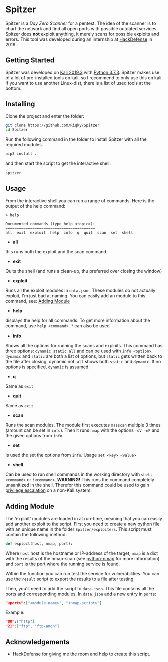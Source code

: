 # Spitzer

Spitzer is a *Day Zero Scanner* for a pentest. The idea of the scanner is to chart the network and find all open ports with possible outdated services. Spitzer does **not** exploit anything, it merely scans for possible exploits and errors. This tool was developed during an internship at [HackDefense](https://hackdefense.nl/) in 2019.

## Getting Started

Spitzer was developed on [Kali 2019.3](https://www.kali.org/downloads/) with [Python 3.7.3](https://www.python.org/downloads/). Spitzer makes use of a lot of pre-installed tools on kali, so I recommend to only use this on kali. If you want to use another Linux-dist, there is a list of used tools at the bottom.

## Installing

Clone the project and enter the folder:

```bash
git clone https://github.com/Riqky/Spitzer
cd Spitzer
```

Run the following command in the folder to install Spitzer with all the required modules.

```bash
pip3 install .
```

and then start the script to get the interactive shell:

```bash
spitzer
```

## Usage

From the interactive shell you can run a range of commands. Here is the output of the help command:

```spitzer
> help

Documented commands (type help <topic>):
========================================
all  exit  exploit  help  info  q  quit  scan  set  shell
```

- **all**

this runs both the exploit and the scan command.

- **exit**

Quits the shell (and runs a clean-up, thu preferred over closing the window)

- **exploit**

Runs all the exploit modules in `data.json`. These modules do not actually exploit, I'm just bad at naming. You can easily add an module to this command, see: [Adding Module](#adding-module)

- **help**

displays the help for all commands. To get more information about the command, use `help <command>`. `?` can also be used

- **info**

Shows all the options for running the scans and exploits. This command has three options: `dynamic static all` and can be used with `info <option>`. `dynamic` and `static` are both a list of options, but `static` gets written back to the file after closing, dynamic not. `all` shows both `static` and `dynamic`. If no options is specified, `dynamic` is assumed.

- **q**

Same as `exit`

- **quit**

Same as `exit`

- **scan**

Runs the scan modules. The module first executes `masscan` multiple 3 times (amount can be set in `info`). Then it runs `nmap` with the options `-sV -nP` and the given options from `info`.

- **set**

Is used the set the options from `info`. Usage `set <key> <value>`

- **shell**

Can be used to run shell commands in the working directory with `shell <command>` or `!<command>`. **WARNING!** This runs the command completely unsanitized in the shell. Therefor this command could be used to gain [privilege escalation](https://en.wikipedia.org/wiki/Privilege_escalation) on a non-Kali system.

## Adding Module

The 'exploit' modules are loaded in at run-time, meaning that you can easily add another exploit to the script.
First you need to create a new python file with an unique name in the folder `Spitzer/exploiters`. This script must contain the following method:

```python
def exploit(host, nmap, port):
```

Where `host` host is the hostname or IP-address of the target, `nmap` is a dict with the results of the nmap-scan (see [python-nmap](https://pypi.org/project/python-nmap/) for more information) and `port` is the port where the running service is found.

Within the function you can run test the service for vulnerabilities. You can use the `result` script to export the results to a file after testing.

Then, you'll need to add the script to `data.json`. This file contains all the ports and corresponding modules. In `data.json` add a new entry in `ports`:

```json
"<port>":["<module-name>", "<nmap-script>"]
```

Example:

```json
"80":["http"]
"21":["ftp", "ftp-anon"]
```

## Acknowledgements

- HackDefense for giving me the room and help to create this script.
